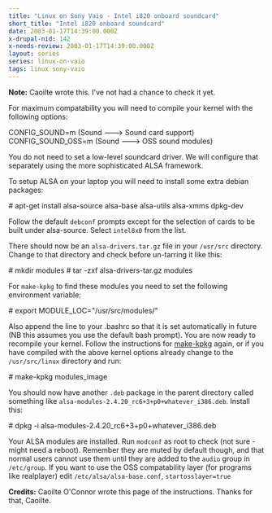 ```yaml
---
title: "Linux on Sony Vaio - Intel i820 onboard soundcard"
short_title: "Intel i820 onboard soundcard"
date: 2003-01-17T14:39:00.000Z
x-drupal-nid: 142
x-needs-review: 2003-01-17T14:39:00.000Z
layout: series
series: linux-on-vaio
tags: linux sony-vaio
---
```

**Note:** Caoilte wrote this. I've not had a chance to check it yet.

For maximum compatability you will need to compile your kernel with the following options:

<div class="snippet">
    CONFIG_SOUND=m (Sound ---> Sound card support)
    CONFIG_SOUND_OSS=m (Sound ---> OSS sound modules)

</div>

You do not need to set a low-level soundcard driver. We will configure that separately using the more sophisticated ALSA framework.

To setup ALSA on your laptop you will need to install some extra debian packages:

<div class="snippet">
    # apt-get install alsa-source alsa-base alsa-utils alsa-xmms dpkg-dev

</div>

Follow the default `debconf` prompts except for the selection of cards to be built under alsa-source. Select `intel8x0` from the list.

There should now be an `alsa-drivers.tar.gz` file in your `/usr/src` directory. Change to that directory and check before un-tarring it like this:

<div class="snippet">
    # mkdir modules
    # tar -zxf alsa-drivers-tar.gz modules

</div>

For `make-kpkg` to find these modules you need to set the following environment variable:

<div class="snippet">
    # export MODULE_LOC="/usr/src/modules/"

</div>

Also append the line to your .bashrc so that it is set automatically in future (NB this assumes you use the default bash prompt).
You are now ready to recompile your kernel. Follow the instructions for [make-kpkg](/drupal-4.7.3/make-kpkg.html) again, or if you have compiled with the above kernel options already change to the `/usr/src/linux` directory and run:

<div class="snippet">
    # make-kpkg modules_image

</div>

You should now have another `.deb` package in the parent directory called something like `alsa-modules-2.4.20_rc6+3+p0+whatever_i386.deb`. Install this:

<div class="snippet">
    # dpkg -i alsa-modules-2.4.20_rc6+3+p0+whatever_i386.deb

</div>

Your ALSA modules are installed. Run `modconf` as root to check (not sure - might need a reboot). Remember they are muted by default though, and that normal users cannot use them until they are added to the `audio` group in `/etc/group`. If you want to use the OSS compatability layer (for programs like realplayer) edit `/etc/alsa/alsa-base.conf`, `startosslayer=true`

**Credits:** Caoilte O'Connor wrote this page of the instructions. Thanks for that, Caoilte.
